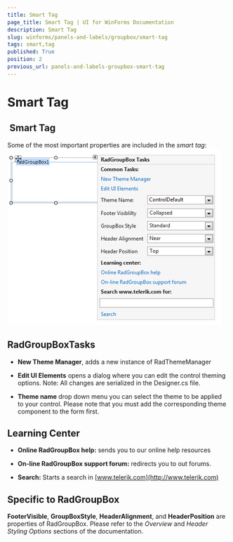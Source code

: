 ```yaml
---
title: Smart Tag
page_title: Smart Tag | UI for WinForms Documentation
description: Smart Tag
slug: winforms/panels-and-labels/groupbox/smart-tag
tags: smart,tag
published: True
position: 2
previous_url: panels-and-labels-groupbox-smart-tag
---
```


# Smart Tag

##  Smart Tag

Some of the most important properties are included in the *smart tag*:<br>![panels-and-labels-groupbox-smart-tag 001](images/panels-and-labels-groupbox-smart-tag001.png)

## RadGroupBoxTasks

* __New Theme Manager__, adds a new instance of RadThemeManager

* __Edit UI Elements__ opens a dialog where you can edit the control theming options. Note: All changes are serialized in the Designer.cs file.

* __Theme name__ drop down menu you can select the theme to be applied to your control. Please note that you must add the corresponding theme component to the form first.

## Learning Center

* __Online RadGroupBox help:__ sends you to our online help resources

* __On-line RadGroupBox support forum:__ redirects you to out forums.

* __Search:__ Starts a search in [www.telerik.com](http://www.telerik.com)

## Specific to RadGroupBox

__FooterVisible__, __GroupBoxStyle__, __HeaderAlignment__, and __HeaderPosition__ are properties of RadGroupBox. Please refer to the *Overview* and *Header Styling Options* sections of the documentation.
